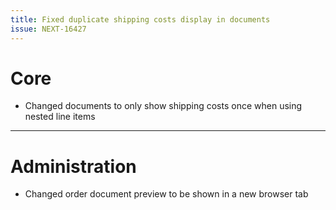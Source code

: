 ```yaml
---
title: Fixed duplicate shipping costs display in documents
issue: NEXT-16427
---
```

# Core
*  Changed documents to only show shipping costs once when using nested line items
___
# Administration
*  Changed order document preview to be shown in a new browser tab
